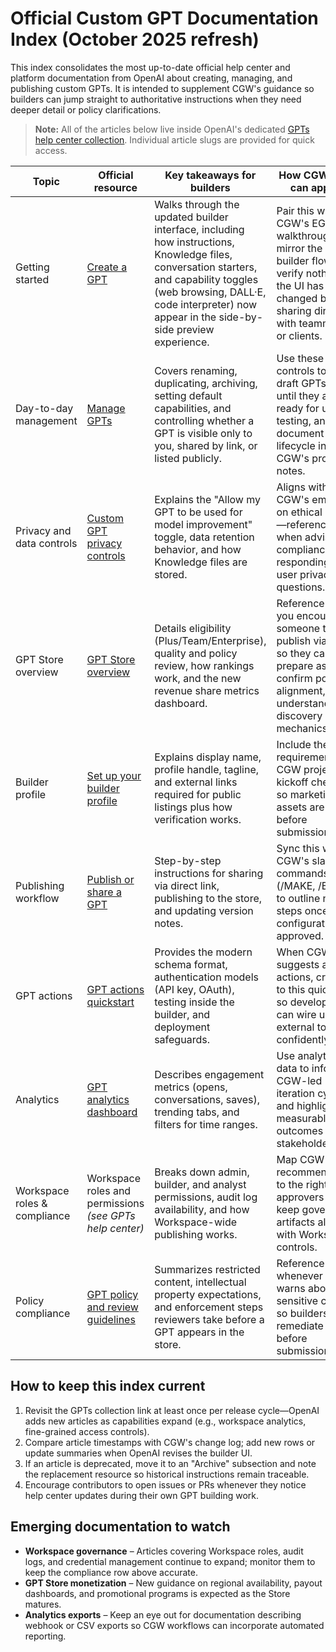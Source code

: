 # Official Custom GPT Documentation Index (October 2025 refresh)

This index consolidates the most up-to-date official help center and platform documentation from OpenAI about creating, managing, and publishing custom GPTs. It is intended to supplement CGW's guidance so builders can jump straight to authoritative instructions when they need deeper detail or policy clarifications.

> **Note:** All of the articles below live inside OpenAI's dedicated [GPTs help center collection](https://help.openai.com/en/collections/9139824-gpts). Individual article slugs are provided for quick access.

| Topic | Official resource | Key takeaways for builders | How CGW users can apply it |
| --- | --- | --- | --- |
| Getting started | [Create a GPT](https://help.openai.com/en/articles/8820655-create-a-gpt) | Walks through the updated builder interface, including how instructions, Knowledge files, conversation starters, and capability toggles (web browsing, DALL·E, code interpreter) now appear in the side-by-side preview experience. | Pair this with CGW's EGBA walkthroughs to mirror the official builder flow and verify nothing in the UI has changed before sharing directions with teammates or clients. |
| Day-to-day management | [Manage GPTs](https://help.openai.com/en/articles/8820614-manage-gpts) | Covers renaming, duplicating, archiving, setting default capabilities, and controlling whether a GPT is visible only to you, shared by link, or listed publicly. | Use these controls to keep draft GPTs private until they are ready for user testing, and document the lifecycle inside CGW's project notes. |
| Privacy and data controls | [Custom GPT privacy controls](https://help.openai.com/en/articles/8595947-custom-gpt-privacy-controls) | Explains the "Allow my GPT to be used for model improvement" toggle, data retention behavior, and how Knowledge files are stored. | Aligns with CGW's emphasis on ethical builds—reference this when advising on compliance or responding to user privacy questions. |
| GPT Store overview | [GPT Store overview](https://help.openai.com/en/articles/8939316-gpt-store-overview) | Details eligibility (Plus/Team/Enterprise), quality and policy review, how rankings work, and the new revenue share metrics dashboard. | Reference before you encourage someone to publish via CGW so they can prepare assets, confirm policy alignment, and understand discovery mechanics. |
| Builder profile | [Set up your builder profile](https://help.openai.com/en/articles/8939335-set-up-your-builder-profile) | Explains display name, profile handle, tagline, and external links required for public listings plus how verification works. | Include these requirements in CGW project kickoff checklists so marketing assets are ready before submission. |
| Publishing workflow | [Publish or share a GPT](https://help.openai.com/en/articles/8820616-publish-or-share-a-gpt) | Step-by-step instructions for sharing via direct link, publishing to the store, and updating version notes. | Sync this with CGW's slash commands (/MAKE, /BUILD) to outline next steps once a configuration is approved. |
| GPT actions | [GPT actions quickstart](https://platform.openai.com/docs/guides/gpt-actions) | Provides the modern schema format, authentication models (API key, OAuth), testing inside the builder, and deployment safeguards. | When CGW suggests adding actions, crosslink to this quickstart so developers can wire up external tools confidently. |
| Analytics | [GPT analytics dashboard](https://help.openai.com/en/articles/8940147-gpt-analytics-dashboard) | Describes engagement metrics (opens, conversations, saves), trending tabs, and filters for time ranges. | Use analytics data to inform CGW-led iteration cycles and highlight measurable outcomes to stakeholders. |
| Workspace roles & compliance | Workspace roles and permissions *(see GPTs help center)* | Breaks down admin, builder, and analyst permissions, audit log availability, and how Workspace-wide publishing works. | Map CGW recommendations to the right approvers and keep governance artifacts aligned with Workspace controls. |
| Policy compliance | [GPT policy and review guidelines](https://help.openai.com/en/articles/8859858-gpt-policy-and-review-guidelines) | Summarizes restricted content, intellectual property expectations, and enforcement steps reviewers take before a GPT appears in the store. | Reference this whenever CGW warns about sensitive content so builders can remediate issues before submission. |

## How to keep this index current

1. Revisit the GPTs collection link at least once per release cycle—OpenAI adds new articles as capabilities expand (e.g., workspace analytics, fine-grained access controls).
2. Compare article timestamps with CGW's change log; add new rows or update summaries when OpenAI revises the builder UI.
3. If an article is deprecated, move it to an "Archive" subsection and note the replacement resource so historical instructions remain traceable.
4. Encourage contributors to open issues or PRs whenever they notice help center updates during their own GPT building work.

## Emerging documentation to watch

- **Workspace governance** – Articles covering Workspace roles, audit logs, and credential management continue to expand; monitor them to keep the compliance row above accurate.
- **GPT Store monetization** – New guidance on regional availability, payout dashboards, and promotional programs is expected as the Store matures.
- **Analytics exports** – Keep an eye out for documentation describing webhook or CSV exports so CGW workflows can incorporate automated reporting.
